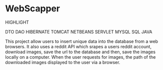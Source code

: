 # WebScapper

HIGHLIGHT

DTO
DAO
HIBERNATE
TOMCAT
NETBEANS
SERVLET
MYSQL
SQL
JAVA

This project allow users to insert unique data into the database 
from a web browsers. It also uses a reddit API which srapes a users 
reddit account, download images, save the url to the database and
then, save the images locally on a computer. 
When the user requests for images, the path of the downloaded 
images displayed to the user via a browser.
